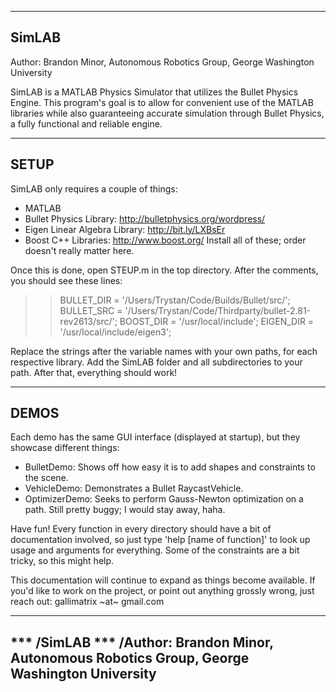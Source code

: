 ---------------------------------
SimLAB
---------------------------------
Author: Brandon Minor, Autonomous Robotics Group,
        George Washington University

SimLAB is a MATLAB Physics Simulator that utilizes the Bullet Physics Engine.
This program's goal is to allow for convenient use of the MATLAB libraries
while also guaranteeing accurate simulation through Bullet Physics, a
fully functional and reliable engine.

----------
SETUP
----------
SimLAB only requires a couple of things: 
  * MATLAB
  * Bullet Physics Library: http://bulletphysics.org/wordpress/
  * Eigen Linear Algebra Library: http://bit.ly/LXBsEr
  * Boost C++ Libraries: http://www.boost.org/
Install all of these; order doesn't really matter here.

Once this is done, open STEUP.m in the top directory. After the comments,
you should see these lines: 

>> BULLET_DIR = '/Users/Trystan/Code/Builds/Bullet/src/';
>> BULLET_SRC = '/Users/Trystan/Code/Thirdparty/bullet-2.81-rev2613/src/';
>> BOOST_DIR = '/usr/local/include';
>> EIGEN_DIR = '/usr/local/include/eigen3';

Replace the strings after the variable names with your own paths, for each
respective library. Add the SimLAB folder and all subdirectories to your path.
After that, everything should work!

---------
DEMOS
---------
Each demo has the same GUI interface (displayed at startup), but they
showcase different things: 

- BulletDemo: Shows off how easy it is to add shapes and constraints to the
  scene. 
- VehicleDemo: Demonstrates a Bullet RaycastVehicle.
- OptimizerDemo: Seeks to perform Gauss-Newton optimization on a path. Still
  pretty buggy; I would stay away, haha. 

Have fun! Every function in every directory should have a bit of documentation
involved, so just type 'help [name of function]' to look up usage and arguments
for everything. Some of the constraints are a bit tricky, so this might help. 

This documentation will continue to expand as things become available.
If you'd like to work on the project, or point out anything grossly wrong,
just reach out:
gallimatrix ~at~ gmail.com

---------------------------------
*** /SimLAB
*** /Author: Brandon Minor, Autonomous Robotics Group,
             George Washington University
---------------------------------



